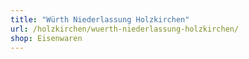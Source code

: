```yaml
---
title: "Würth Niederlassung Holzkirchen"
url: /holzkirchen/wuerth-niederlassung-holzkirchen/
shop: Eisenwaren
---
```

